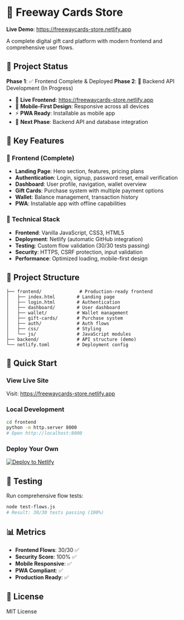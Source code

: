 # 🎁 Freeway Cards Store

**Live Demo**: https://freewaycards-store.netlify.app

A complete digital gift card platform with modern frontend and comprehensive user flows.

## 🎯 Project Status

**Phase 1**: ✅ Frontend Complete & Deployed
**Phase 2**: 🔄 Backend API Development (In Progress)

- 🚀 **Live Frontend**: https://freewaycards-store.netlify.app
- 📱 **Mobile-First Design**: Responsive across all devices
- ⚡ **PWA Ready**: Installable as mobile app
- 🔧 **Next Phase**: Backend API and database integration

## 🌟 Key Features

### 🎨 Frontend (Complete)
- **Landing Page**: Hero section, features, pricing plans
- **Authentication**: Login, signup, password reset, email verification
- **Dashboard**: User profile, navigation, wallet overview
- **Gift Cards**: Purchase system with multiple payment options
- **Wallet**: Balance management, transaction history
- **PWA**: Installable app with offline capabilities

### 🔧 Technical Stack
- **Frontend**: Vanilla JavaScript, CSS3, HTML5
- **Deployment**: Netlify (automatic GitHub integration)
- **Testing**: Custom flow validation (30/30 tests passing)
- **Security**: HTTPS, CSRF protection, input validation
- **Performance**: Optimized loading, mobile-first design

## 📁 Project Structure

```
├── frontend/              # Production-ready frontend
│   ├── index.html        # Landing page
│   ├── login.html        # Authentication
│   ├── dashboard/        # User dashboard
│   ├── wallet/           # Wallet management
│   ├── gift-cards/       # Purchase system
│   ├── auth/             # Auth flows
│   ├── css/              # Styling
│   └── js/               # JavaScript modules
├── backend/              # API structure (demo)
└── netlify.toml          # Deployment config
```

## 🚀 Quick Start

### View Live Site
Visit: https://freewaycards-store.netlify.app

### Local Development
```bash
cd frontend
python -m http.server 8000
# Open http://localhost:8000
```

### Deploy Your Own
[![Deploy to Netlify](https://www.netlify.com/img/deploy/button.svg)](https://app.netlify.com/start/deploy?repository=https://github.com/Atlanticfreeways/freewaycards.store)

## 🧪 Testing

Run comprehensive flow tests:
```bash
node test-flows.js
# Result: 30/30 tests passing (100%)
```

## 📊 Metrics
- **Frontend Flows**: 30/30 ✅
- **Security Score**: 100% ✅
- **Mobile Responsive**: ✅
- **PWA Compliant**: ✅
- **Production Ready**: ✅

## 📄 License

MIT License